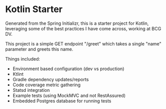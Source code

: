 # Kotlin Starter
Generated from the Spring Initializr, this is a starter project for Kotlin, leveraging some of the best practices I have come across, working at BCG DV.

This project is a simple GET endpoint "/greet" which takes a single "name" parameter and greets this name.

Things included:
- Environment based configuration (dev vs production)
- Ktlint
- Gradle dependency updates/reports
- Code coverage metric gathering
- Statsd integration 
- Example tests (using MockMVC and not RestAssured)
- Embedded Postgres database for running tests
